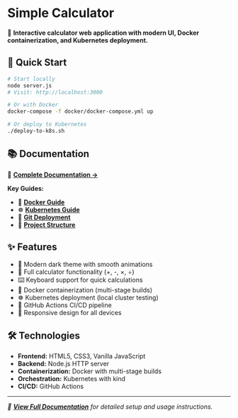 # Simple Calculator

🎯 **Interactive calculator web application with modern UI, Docker containerization, and Kubernetes deployment.**

## 🚀 Quick Start

```bash
# Start locally
node server.js
# Visit: http://localhost:3000

# Or with Docker
docker-compose -f docker/docker-compose.yml up

# Or deploy to Kubernetes
./deploy-to-k8s.sh
```

## 📚 Documentation

📖 **[Complete Documentation →](docs/README.md)**

**Key Guides:**
- 🐳 **[Docker Guide](docker/DOCKER_BUILD_GUIDE.md)**
- ☸️ **[Kubernetes Guide](docs/KUBERNETES_GUIDE.md)**
- 🔧 **[Git Deployment](docs/PUSH_TO_MASTER.md)**
- 📁 **[Project Structure](docs/PROJECT_STRUCTURE.md)**

## ✨ Features

- 🎨 Modern dark theme with smooth animations
- 🔢 Full calculator functionality (+, -, ×, ÷)
- ⌨️ Keyboard support for quick calculations
- 🐳 Docker containerization (multi-stage builds)
- ☸️ Kubernetes deployment (local cluster testing)
- 🔧 GitHub Actions CI/CD pipeline
- 📱 Responsive design for all devices

## 🛠️ Technologies

- **Frontend:** HTML5, CSS3, Vanilla JavaScript
- **Backend:** Node.js HTTP server
- **Containerization:** Docker with multi-stage builds
- **Orchestration:** Kubernetes with kind
- **CI/CD:** GitHub Actions

---

*📖 **[View Full Documentation](docs/README.md)** for detailed setup and usage instructions.*
